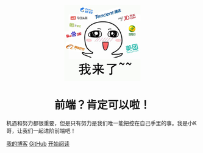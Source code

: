 <p align="center">
<img src="./homeLogo.jpeg" width="200" height="200"/>
</p>
<h1 align="center">前端？肯定可以啦！</h1>
<p>机遇和努力都很重要，但是只有努力是我们唯一能把控在自己手里的事。我是小K哥，让我们一起进阶前端吧！</p>


[我的博客](https://juejin.im/user/2506542244439245/posts)
[GitHub](https://github.com/linKge-web)
[开始阅读](#前端？肯定可以啦！)
